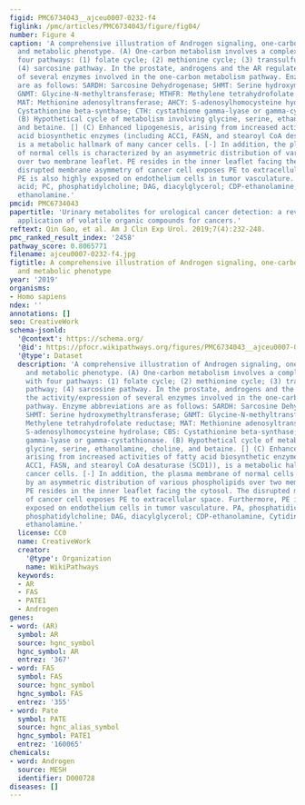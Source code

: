 ```yaml
---
figid: PMC6734043__ajceu0007-0232-f4
figlink: /pmc/articles/PMC6734043/figure/fig04/
number: Figure 4
caption: 'A comprehensive illustration of Androgen signaling, one-carbon metabolism,
  and metabolic phenotype. (A) One-carbon metabolism involves a complex network with
  four pathways: (1) folate cycle; (2) methionine cycle; (3) transsulfuration pathway;
  (4) sarcosine pathway. In the prostate, androgens and the AR regulate the activity/expression
  of several enzymes involved in the one-carbon metabolism pathway. Enzyme abbreviations
  are as follows: SARDH: Sarcosine Dehydrogenase; SHMT: Serine hydroxymethyltransferase;
  GNMT: Glycine-N-methyltransferase; MTHFR: Methylene tetrahydrofolate reductase;
  MAT: Methionine adenosyltransferase; AHCY: S-adenosylhomocysteine hydrolase; CBS:
  Cystathionine beta-synthase; CTH: cystathione gamma-lyase or gamma-cystathionase.
  (B) Hypothetical cycle of metabolism involving glycine, serine, ethanolamine, choline,
  and betaine. [] (C) Enhanced lipogenesis, arising from increased activities of fatty
  acid biosynthetic enzymes (including ACC1, FASN, and stearoyl CoA desaturase (SCD1)),
  is a metabolic hallmark of many cancer cells. [-] In addition, the plasma membrane
  of normal cells is characterized by an asymmetric distribution of various phospholipids
  over two membrane leaflet. PE resides in the inner leaflet facing the cytosol. The
  disrupted membrane asymmetry of cancer cell exposes PE to extracellular space. Furthermore,
  PE is also highly exposed on endothelium cells in tumor vasculature. PA, phosphatidic
  acid; PC, phosphatidylcholine; DAG, diacylglycerol; CDP-ethanolamine, Cytidine diphosphate
  ethanolamine.'
pmcid: PMC6734043
papertitle: 'Urinary metabolites for urological cancer detection: a review on the
  application of volatile organic compounds for cancers.'
reftext: Qin Gao, et al. Am J Clin Exp Urol. 2019;7(4):232-248.
pmc_ranked_result_index: '2458'
pathway_score: 0.8065771
filename: ajceu0007-0232-f4.jpg
figtitle: A comprehensive illustration of Androgen signaling, one-carbon metabolism,
  and metabolic phenotype
year: '2019'
organisms:
- Homo sapiens
ndex: ''
annotations: []
seo: CreativeWork
schema-jsonld:
  '@context': https://schema.org/
  '@id': https://pfocr.wikipathways.org/figures/PMC6734043__ajceu0007-0232-f4.html
  '@type': Dataset
  description: 'A comprehensive illustration of Androgen signaling, one-carbon metabolism,
    and metabolic phenotype. (A) One-carbon metabolism involves a complex network
    with four pathways: (1) folate cycle; (2) methionine cycle; (3) transsulfuration
    pathway; (4) sarcosine pathway. In the prostate, androgens and the AR regulate
    the activity/expression of several enzymes involved in the one-carbon metabolism
    pathway. Enzyme abbreviations are as follows: SARDH: Sarcosine Dehydrogenase;
    SHMT: Serine hydroxymethyltransferase; GNMT: Glycine-N-methyltransferase; MTHFR:
    Methylene tetrahydrofolate reductase; MAT: Methionine adenosyltransferase; AHCY:
    S-adenosylhomocysteine hydrolase; CBS: Cystathionine beta-synthase; CTH: cystathione
    gamma-lyase or gamma-cystathionase. (B) Hypothetical cycle of metabolism involving
    glycine, serine, ethanolamine, choline, and betaine. [] (C) Enhanced lipogenesis,
    arising from increased activities of fatty acid biosynthetic enzymes (including
    ACC1, FASN, and stearoyl CoA desaturase (SCD1)), is a metabolic hallmark of many
    cancer cells. [-] In addition, the plasma membrane of normal cells is characterized
    by an asymmetric distribution of various phospholipids over two membrane leaflet.
    PE resides in the inner leaflet facing the cytosol. The disrupted membrane asymmetry
    of cancer cell exposes PE to extracellular space. Furthermore, PE is also highly
    exposed on endothelium cells in tumor vasculature. PA, phosphatidic acid; PC,
    phosphatidylcholine; DAG, diacylglycerol; CDP-ethanolamine, Cytidine diphosphate
    ethanolamine.'
  license: CC0
  name: CreativeWork
  creator:
    '@type': Organization
    name: WikiPathways
  keywords:
  - AR
  - FAS
  - PATE1
  - Androgen
genes:
- word: (AR)
  symbol: AR
  source: hgnc_symbol
  hgnc_symbol: AR
  entrez: '367'
- word: FAS
  symbol: FAS
  source: hgnc_symbol
  hgnc_symbol: FAS
  entrez: '355'
- word: Pate
  symbol: PATE
  source: hgnc_alias_symbol
  hgnc_symbol: PATE1
  entrez: '160065'
chemicals:
- word: Androgen
  source: MESH
  identifier: D000728
diseases: []
---
```

